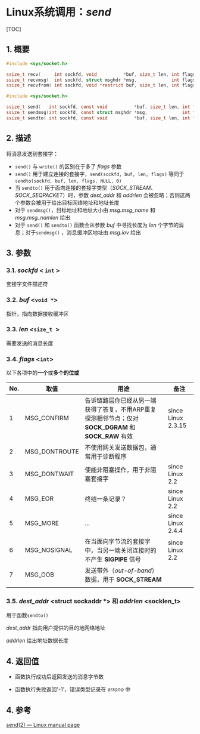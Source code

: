 # Linux系统调用：*send*

[TOC]

## 1. 概要

```c
#include <sys/socket.h>

ssize_t recv(     int sockfd, void          *buf, size_t len, int flags);
ssize_t recvmsg(  int sockfd, struct msghdr *msg,             int flags);
ssize_t recvfrom( int sockfd, void *restrict buf, size_t len, int flags, struct sockaddr *restrict src_addr, socklen_t *restrict addrlen);

#include <sys/socket.h>

ssize_t send(   int sockfd, const void          *buf, size_t len, int flags);
ssize_t sendmsg(int sockfd, const struct msghdr *msg,             int flags);
ssize_t sendto( int sockfd, const void          *buf, size_t len, int flags, const struct sockaddr *dest_addr, socklen_t addrlen);
```



## 2. 描述

将消息发送到套接字：

- `send()` 与 `write()` 的区别在于多了 *flags* 参数
- `send()` 用于建立连接的套接字，`send(sockfd, buf, len, flags)` 等同于`sendto(sockfd, buf, len, flags, NULL, 0)`
- 当 `sendto()` 用于面向连接的套接字类型（*SOCK_STREAM*、*SOCK_SEQPACKET*）时，参数 *dest_addr* 和 *addrlen* 会被忽略；否则这两个参数会被用于给出目标网络地址和地址长度
- 对于 `sendmsg()`，目标地址和地址大小由 *msg.msg_name* 和 *msg.msg_namlen* 给出
- 对于 `send()` 和 `sendto()` 函数会从参数 *buf* 中寻找长度为 *len* 个字节的消息；对于`sendmsg()` ，消息缓冲区地址由 *msg.iov* 给出



## 3. 参数

### 3.1. *sockfd* < `int` >

套接字文件描述符



### 3.2. *buf* <`void *`>

指针，指向数据接收缓冲区



### 3.3. *len* <`size_t `>

需要发送的消息长度



### 3.4. *flags* <`int`>

 以下各项中的**一个**或**多个的位或**

| No.  | 取值          | 用途                                                         | 备注               |
| ---- | ------------- | ------------------------------------------------------------ | ------------------ |
| 1    | MSG_CONFIRM   | 告诉链路层你已经从另一端获得了答复，不用ARP重复探测相邻节点；仅对 **SOCK_DGRAM** 和 **SOCK_RAW** 有效 | since Linux 2.3.15 |
| 2    | MSG_DONTROUTE | 不使用网关发送数据包，通常用于诊断程序                       |                    |
| 3    | MSG_DONTWAIT  | 使能非阻塞操作，用于非阻塞套接字                             | since Linux 2.2    |
| 4    | MSG_EOR       | 终结一条记录？                                               | since Linux 2.2    |
| 5    | MSG_MORE      | ...                                                          | since Linux 2.4.4  |
| 6    | MSG_NOSIGNAL  | 在当面向字节流的套接字中，当另一端关闭连接时的不产生 **SIGPIPE** 信号 | since Linux 2.2    |
| 7    | MSG_OOB       | 发送带外（*out-of-band*）数据，用于 **SOCK_STREAM**          |                    |
|      |               |                                                              |                    |



### 3.5. *dest_addr* <struct sockaddr *> 和 *addrlen* <socklen_t>

用于函数`sendto()`

*dest_addr* 指向用户提供的目的地网络地址

*addrlen* 给出地址数据长度



## 4. 返回值

- 函数执行成功后返回发送的消息字节数

- 函数执行失败返回'-1'，错误类型记录在 *errono* 中



## 4. 参考

[send(2) — Linux manual page](https://man7.org/linux/man-pages/man2/send.2.html)